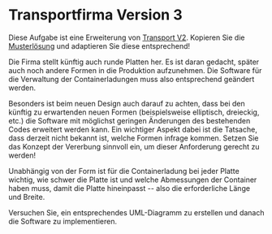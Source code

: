 # Transportfirma Version 3 #

Diese Aufgabe ist eine Erweiterung von [Transport V2](uebung_arraylist_transport_v2.md). Kopieren Sie die [Musterlösung](http://code.google.com/p/pr-gse/source/browse/#svn/trunk/uebungen/musterloesungen/src/transport_v2) und adaptieren Sie diese entsprechend!

Die Firma stellt künftig auch runde Platten her. Es ist daran gedacht, später auch noch andere Formen in die Produktion aufzunehmen. Die Software für die Verwaltung der Containerladungen muss also entsprechend geändert werden.

Besonders ist beim neuen Design auch darauf zu achten, dass bei den künftig zu erwartenden neuen Formen (beispielsweise elliptisch, dreieckig, etc.) die Software mit möglichst geringen Änderungen des bestehenden Codes erweitert werden kann. Ein wichtiger Aspekt dabei ist die Tatsache, dass derzeit nicht bekannt ist, welche Formen infrage kommen. Setzen Sie das Konzept der Vererbung sinnvoll ein, um dieser Anforderung gerecht zu werden!

Unabhängig von der Form ist für die Containerladung bei jeder Platte wichtig, wie schwer die Platte ist und welche Abmessungen der Container haben muss, damit die Platte hineinpasst -- also die erforderliche Länge und Breite.

Versuchen Sie, ein entsprechendes UML-Diagramm zu erstellen und danach die Software zu implementieren.